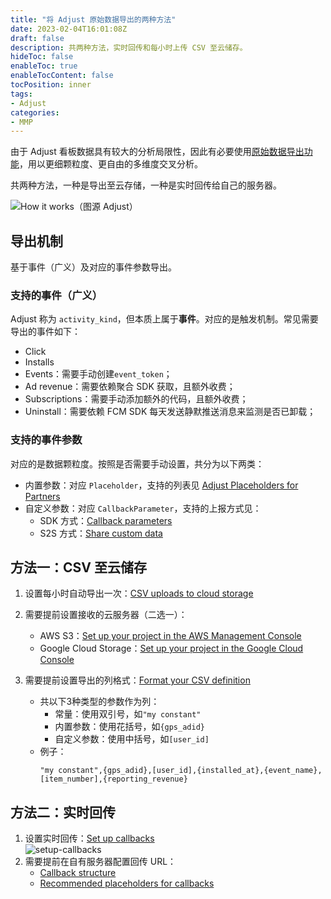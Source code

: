 ```yaml
---
title: "将 Adjust 原始数据导出的两种方法"
date: 2023-02-04T16:01:08Z
draft: false
description: 共两种方法，实时回传和每小时上传 CSV 至云储存。
hideToc: false
enableToc: true
enableTocContent: false
tocPosition: inner
tags:
- Adjust
categories:
- MMP
---
```


由于 Adjust 看板数据具有较大的分析局限性，因此有必要使用[原始数据导出功能](https://help.adjust.com/en/article/raw-data-exports)，用以更细颗粒度、更自由的多维度交叉分析。

共两种方法，一种是导出至云存储，一种是实时回传给自己的服务器。

![How it works（图源 Adjust）](https://images.ctfassets.net/5s247im0esyq/5IzZDHUzGTvKFMe2IGnPCj/5b60d8ac5c97a05b2e71976c7be8b77f/02075bdf-e44b-4d3c-ac3b-31b736c20a56.png)

<!-- {{< expand "为什么不建议使用 BigQuery?" >}}

1. 时效性：
   - BigQuery：延迟1天半，实时额外收费见 [Data extraction pricing](https://cloud.google.com/bigquery/pricing#data_extraction_pricing)；
   - Adjust：接近实时；
2. 费用成本：
   - BigQuery：相对高额的计算/分析费用，可参考 [How BigQuery pricing works](https://cloud.google.com/bigquery/#section-5)
   - Adjust：按非自然量的安装收费 + 其他附加服务费（广告收入、订阅）；
3. 数据的使用价值：
   - BigQuery：侧重于用户行为分析；
   - Adjust：专业的归因供应商，打通推广+变现两侧；
4. 开发成本：
   - BigQuery：使用 Firebase 进行事件统计，需要单独处理打通推广侧（目前仅可实现 Facebook Ads，未来其他推广平台都是潜在的坑）；
   - Adjust：自备服务器，自建数据库（但原始数据已经接近结构化了）； -->

<!-- {{< /expand >}} -->

## 导出机制

基于事件（广义）及对应的事件参数导出。

### 支持的事件（广义）

Adjust 称为 `activity_kind`，但本质上属于**事件**。对应的是触发机制。常见需要导出的事件如下：

- Click
- Installs
- Events：需要手动创建`event_token`；
- Ad revenue：需要依赖聚合 SDK 获取，且额外收费；
- Subscriptions：需要手动添加额外的代码，且额外收费；
- Uninstall：需要依赖 FCM SDK 每天发送静默推送消息来监测是否已卸载；

### 支持的事件参数

对应的是数据颗粒度。按照是否需要手动设置，共分为以下两类：

- 内置参数：对应 `Placeholder`，支持的列表见 [Adjust Placeholders for Partners
](https://partners.adjust.com/placeholders)
- 自定义参数：对应 `CallbackParameter`，支持的上报方式见：
	- SDK 方式：[Callback parameters](https://help.adjust.com/en/article/event-tracking-android-sdk#callback-parameters)
	- S2S 方式：[Share custom data](https://help.adjust.com/en/article/server-to-server-events#share-custom-data)

## 方法一：CSV 至云储存

1. 设置每小时自动导出一次：[CSV uploads to cloud storage](https://help.adjust.com/en/article/csv-uploads)

2. 需要提前设置接收的云服务器（二选一）：
	- AWS S3：[Set up your project in the AWS Management Console](https://help.adjust.com/en/article/amazon-s3#set-up-in-aws-console)
	- Google Cloud Storage：[Set up your project in the Google Cloud Console](https://help.adjust.com/en/article/google-cloud-storage#set-up-in-google-cloud-console)

3. 需要提前设置导出的列格式：[Format your CSV definition](https://help.adjust.com/en/article/csv-uploads#format-your-csv-definition)
	- 共以下3种类型的参数作为列：
		- 常量：使用双引号，如`"my constant"`
		- 内置参数：使用花括号，如`{gps_adid}`
		- 自定义参数：使用中括号，如`[user_id]`
	- 例子：
		```plaintext
		"my constant",{gps_adid},[user_id],{installed_at},{event_name},[item_number],{reporting_revenue}
## 方法二：实时回传

1. 设置实时回传：[Set up callbacks](https://help.adjust.com/en/article/set-up-callbacks)<br>
	<img src='/images/posts/setup-callbacks.png' alt='setup-callbacks'><br>
2. 需要提前在自有服务器配置回传 URL：
	- [Callback structure](https://help.adjust.com/en/article/callback-structure)
	- [Recommended placeholders for callbacks](https://help.adjust.com/en/article/recommended-placeholders-callbacks)
